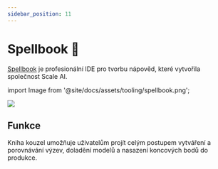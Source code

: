 ```yaml
---
sidebar_position: 11
---
```


# Spellbook 🚧

[Spellbook](https://scale.com/spellbook) je profesionální IDE pro tvorbu nápověd, které vytvořila společnost Scale AI.

import Image from '@site/docs/assets/tooling/spellbook.png';

<div style={{textAlign: 'center'}}>
  <img src={Image} style={{width: "750px"}} />
</div>

## Funkce

Kniha kouzel umožňuje uživatelům projít celým postupem vytváření a porovnávání výzev,
doladění modelů a nasazení koncových bodů do produkce.